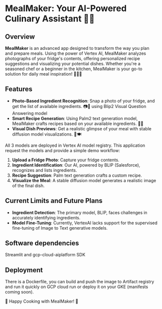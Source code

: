 # MealMaker: Your AI-Powered Culinary Assistant 🍲📸

## Overview

**MealMaker** is an advanced app designed to transform the way you plan and prepare meals. Using the power of Vertex AI, MealMaker analyzes photographs of your fridge's contents, offering personalized recipe suggestions and visualizing your potential dishes. Whether you're a seasoned chef or a beginner in the kitchen, MealMaker is your go-to solution for daily meal inspiration! 🥗👨‍🍳

## Features

- **Photo-Based Ingredient Recognition**: Snap a photo of your fridge, and get the list of available ingredients. 📷🥒 using Blip2 Visual Question Answering model 
- **Smart Recipe Generation**: Using Palm2 text generation model, MealMaker crafts recipes based on your available ingredients. 📝🍝 
- **Visual Dish Previews**: Get a realistic glimpse of your meal with stable diffusion model visualizations. 🎨🍽️


All 3 models are deployed in Vertex AI model registry. This application request the models and provide a simple demo workflow:

1. **Upload a Fridge Photo**: Capture your fridge contents.
2. **Ingredient Identification**: Our AI, powered by BLIP (Salesforce), recognizes and lists ingredients.
3. **Recipe Suggestion**: Palm text generation crafts a custom recipe.
4. **Visualize the Meal**: A stable diffusion model generates a realistic image of the final dish.

## Current Limits and Future Plans

- **Ingredient Detection**: The primary model, BLIP, faces challenges in accurately identifying ingredients.
- **Model Fine-Tuning**: Currently, VertexAI lacks support for the supervised fine-tuning of Image to Text generative models.

## Software dependencies

Streamlit and gcp-cloud-aiplatform SDK

## Deployment

There is a Dockerfile, you can build and push the image to Artifact registry and run it quickly on GCP cloud run or deploy it on your GKE (manifests coming soon).



🌟 Happy Cooking with MealMaker! 🌟